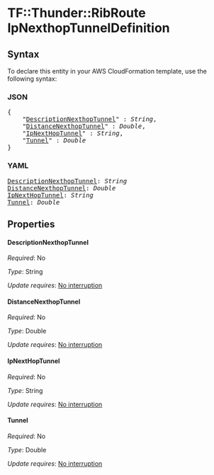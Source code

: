 # TF::Thunder::RibRoute IpNexthopTunnelDefinition

## Syntax

To declare this entity in your AWS CloudFormation template, use the following syntax:

### JSON

<pre>
{
    "<a href="#descriptionnexthoptunnel" title="DescriptionNexthopTunnel">DescriptionNexthopTunnel</a>" : <i>String</i>,
    "<a href="#distancenexthoptunnel" title="DistanceNexthopTunnel">DistanceNexthopTunnel</a>" : <i>Double</i>,
    "<a href="#ipnexthoptunnel" title="IpNextHopTunnel">IpNextHopTunnel</a>" : <i>String</i>,
    "<a href="#tunnel" title="Tunnel">Tunnel</a>" : <i>Double</i>
}
</pre>

### YAML

<pre>
<a href="#descriptionnexthoptunnel" title="DescriptionNexthopTunnel">DescriptionNexthopTunnel</a>: <i>String</i>
<a href="#distancenexthoptunnel" title="DistanceNexthopTunnel">DistanceNexthopTunnel</a>: <i>Double</i>
<a href="#ipnexthoptunnel" title="IpNextHopTunnel">IpNextHopTunnel</a>: <i>String</i>
<a href="#tunnel" title="Tunnel">Tunnel</a>: <i>Double</i>
</pre>

## Properties

#### DescriptionNexthopTunnel

_Required_: No

_Type_: String

_Update requires_: [No interruption](https://docs.aws.amazon.com/AWSCloudFormation/latest/UserGuide/using-cfn-updating-stacks-update-behaviors.html#update-no-interrupt)

#### DistanceNexthopTunnel

_Required_: No

_Type_: Double

_Update requires_: [No interruption](https://docs.aws.amazon.com/AWSCloudFormation/latest/UserGuide/using-cfn-updating-stacks-update-behaviors.html#update-no-interrupt)

#### IpNextHopTunnel

_Required_: No

_Type_: String

_Update requires_: [No interruption](https://docs.aws.amazon.com/AWSCloudFormation/latest/UserGuide/using-cfn-updating-stacks-update-behaviors.html#update-no-interrupt)

#### Tunnel

_Required_: No

_Type_: Double

_Update requires_: [No interruption](https://docs.aws.amazon.com/AWSCloudFormation/latest/UserGuide/using-cfn-updating-stacks-update-behaviors.html#update-no-interrupt)

